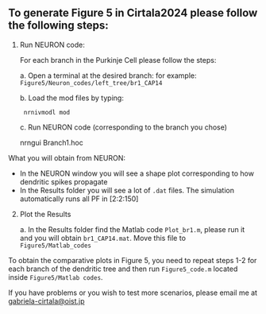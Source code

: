 ## To generate Figure 5 in Cirtala2024 please follow the following steps:

1. Run NEURON code:

   For each branch in the Purkinje Cell please follow the steps: 

   a. Open a terminal at the desired branch: for example: `Figure5/Neuron_codes/left_tree/br1_CAP14`

   b. Load the mod files by typing:

        nrnivmodl mod

   c. Run NEURON code (corresponding to the branch you chose) 

      nrngui Branch1.hoc 

What you will obtain from NEURON:
- In the NEURON window you will see a shape plot corresponding to how dendritic
spikes propagate
- In the Results folder you will see a lot of `.dat` files. The simulation
automatically runs all PF in [2:2:150] 

2. Plot the Results

   a. In the Results folder find the Matlab code `Plot_br1.m`, please run it and you will obtain `br1_CAP14.mat`. Move this file to `Figure5/Matlab_codes`

To obtain the comparative plots in Figure 5, you need to repeat steps 1-2 for each branch of the dendritic tree and then run `Figure5_code.m` located inside `Figure5/Matlab codes`.  

If you have problems or you wish to test more scenarios, please email me at gabriela-cirtala@oist.jp


